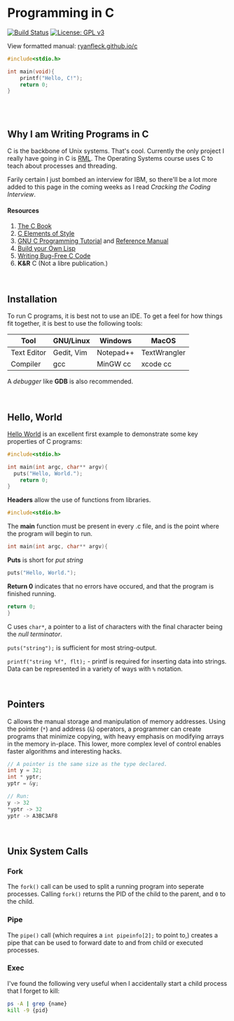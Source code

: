 # Programming in C

  [![Build Status](https://travis-ci.org/RyanFleck/Projects.svg?branch=master)](https://travis-ci.org/RyanFleck/Projects)  [![License: GPL v3](https://img.shields.io/badge/License-GPL%20v3-blue.svg)](https://www.gnu.org/licenses/gpl-3.0)

  View formatted manual: [ryanfleck.github.io/c](https://ryanfleck.github.io/c)
  

```c
#include<stdio.h>

int main(void){
    printf("Hello, C!");
    return 0;
}
```

<br />


<br />

## Why I am Writing Programs in C
C is the backbone of Unix systems. That's cool. Currently the only project I really have going in C is [RML](https://github.com/RyanFleck/RML). The Operating Systems course uses C to teach about processes and threading.

Farily certain I just bombed an interview for IBM, so there'll be a lot more added to this page in the coming weeks as I read *Cracking the Coding Interview*.

#### Resources
1. [The C Book](http://publications.gbdirect.co.uk/c_book/)
1. [C Elements of Style](http://www.oualline.com/books.free/style/index.html)
1. [GNU C Programming Tutorial](http://www.crasseux.com/books/ctut.pdf) and [Reference Manual](https://www.gnu.org/software/gnu-c-manual/)
1. [Build your Own Lisp](http://buildyourownlisp.com/)
1. [Writing Bug-Free C Code](https://www.duckware.com/bugfreec/index.html)
1. **K&R** C (Not a libre publication.)


<br />

## Installation

To run C programs, it is best not to use an IDE. To get a feel for how things fit together, it is best to use the following tools:

Tool | GNU/Linux | Windows | MacOS
-----|-----------|---------|------
Text Editor | Gedit, Vim | Notepad++ | TextWrangler
Compiler | gcc | MinGW cc | xcode cc

A *debugger* like **GDB** is also recommended.


<br />

## Hello, World

[Hello World](http://www.catb.org/jargon/html/H/hello-world.html) is an excellent first example to demonstrate some key properties of C programs:

```c
#include<stdio.h>

int main(int argc, char** argv){
  puts("Hello, World.");
	return 0;
}
```

**Headers** allow the use of functions from libraries.
```c
#include<stdio.h>
```

The **main** function must be present in every .c file, and is the point where the program will begin to run.
```c
int main(int argc, char** argv){
```

**Puts** is short for *put string*
```c
puts("Hello, World.");
```
**Return 0** indicates that no errors have occured, and that the program is finished running.
```c
return 0;
}
```

C uses `char*`, a pointer to a list of characters with the final character being the *null terminator*.

`puts("string");` is sufficient for most string-output.

`printf("string %f", flt);` - printf is required for inserting data into strings. Data can be represented in a variety of ways with `%` notation.


<br />

## Pointers

C allows the manual storage and manipulation of memory addresses. Using the pointer (`*`) and address (`&`) operators, a programmer can create programs that minimize copying, with heavy emphasis on modifying arrays in the memory in-place. This lower, more complex level of control enables faster algorithms and interesting hacks.

```c
// A pointer is the same size as the type declared.
int y = 32;
int * yptr;
yptr = &y;

// Run:
y -> 32
*yptr -> 32
yptr -> A3BC3AF8
```


<br />

## Unix System Calls

### Fork

The `fork()` call can be used to split a running program into seperate processes. Calling `fork()` returns the PID of the child to the parent, and `0` to the child.

### Pipe

The `pipe()` call (which requires a `int pipeinfo[2];` to point to,) creates a pipe that can be used to forward date to and from child or executed processes.

### Exec

I've found the following very useful when I accidentally start a child process that I forget to kill:

```sh
ps -A | grep {name}
kill -9 {pid}
```

<!--
## Building Projects with Make 

**GNU Make** is a 
-->

